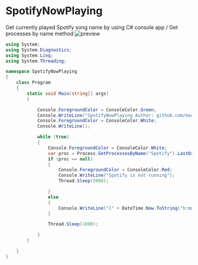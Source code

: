 # SpotifyNowPlaying
Get currently played Spotify song name by using C# console app / Get processes by name method
![preview](https://raw.githubusercontent.com/maciekkoks/SpotifyNowPlaying/main/preview.png)
```cs
using System;
using System.Diagnostics;
using System.Linq;
using System.Threading;

namespace SpotifyNowPlaying
{
    class Program
    {
        static void Main(string[] args)
        {

            Console.ForegroundColor = ConsoleColor.Green;
            Console.WriteLine("SpotifyNowPlaying Author: github.com/maciekkoks");
            Console.ForegroundColor = ConsoleColor.White;
            Console.WriteLine();

            while (true)
            {
                Console.ForegroundColor = ConsoleColor.White;
                var proc = Process.GetProcessesByName("Spotify").LastOrDefault(p => !string.IsNullOrWhiteSpace(p.MainWindowTitle));
                if (proc == null)
                {
                    Console.ForegroundColor = ConsoleColor.Red;
                    Console.WriteLine("Spotify is not running");
                    Thread.Sleep(5000);

                }
                else
                {
                    Console.WriteLine("[" + DateTime.Now.ToString("h:mm:ss") + "] " + proc.MainWindowTitle);
                }

                Thread.Sleep(1000);

            }
        }

    }
}
```
